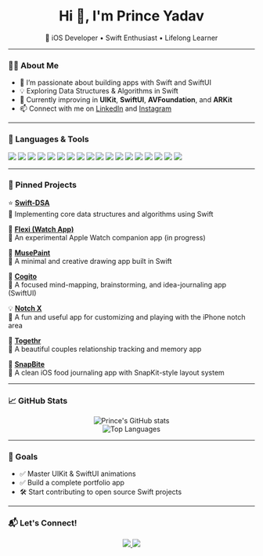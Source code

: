 <h1 align="center">Hi 👋, I'm Prince Yadav</h1>

<p align="center">
  📱 iOS Developer • Swift Enthusiast • Lifelong Learner
</p>

---

### 🧑‍💻 About Me

- 🚀 I’m passionate about building apps with Swift and SwiftUI  
- 💡 Exploring Data Structures & Algorithms in Swift  
- 🌱 Currently improving in **UIKit**, **SwiftUI**, **AVFoundation**, and **ARKit**  
- 📫 Connect with me on [LinkedIn](https://www.linkedin.com/in/prince-yadav0108ios) and [Instagram](https://www.instagram.com/prince_ya_01/)  

---

### 🔧 Languages & Tools

<p align="left">
  <!-- Core -->
  <img src="https://img.shields.io/badge/Swift-F05138?style=for-the-badge&logo=swift&logoColor=white" />
  <img src="https://img.shields.io/badge/Xcode-147EFB?style=for-the-badge&logo=Xcode&logoColor=white" />
  <img src="https://img.shields.io/badge/SwiftUI-000000?style=for-the-badge&logo=swift&logoColor=blue" />
  <img src="https://img.shields.io/badge/UIKit-000000?style=for-the-badge&logo=apple&logoColor=white" />
  
  <!-- iOS Frameworks -->
  <img src="https://img.shields.io/badge/AVFoundation-000000?style=for-the-badge&logo=apple&logoColor=white" />
  <img src="https://img.shields.io/badge/ARKit-000000?style=for-the-badge&logo=apple&logoColor=white" />
  <img src="https://img.shields.io/badge/CoreData-000000?style=for-the-badge&logo=apple&logoColor=white" />
  <img src="https://img.shields.io/badge/Combine-000000?style=for-the-badge&logo=apple&logoColor=white" />
  <img src="https://img.shields.io/badge/WidgetKit-000000?style=for-the-badge&logo=apple&logoColor=white" />

  <!-- Backend & APIs -->
  <img src="https://img.shields.io/badge/Vapor-0D96F6?style=for-the-badge&logo=vapor&logoColor=white" />
  <img src="https://img.shields.io/badge/GraphQL-E10098?style=for-the-badge&logo=graphql&logoColor=white" />
  <img src="https://img.shields.io/badge/REST%20API-6DB33F?style=for-the-badge&logo=json&logoColor=white" />

  <!-- Web & Tools -->
  <img src="https://img.shields.io/badge/Figma-F24E1E?style=for-the-badge&logo=figma&logoColor=white" />
  <img src="https://img.shields.io/badge/Git-F05032?style=for-the-badge&logo=git&logoColor=white" />
  <img src="https://img.shields.io/badge/HTML-E34F26?style=for-the-badge&logo=html5&logoColor=white" />
  <img src="https://img.shields.io/badge/CSS-1572B6?style=for-the-badge&logo=css3&logoColor=white" />
  <img src="https://img.shields.io/badge/JavaScript-F7DF1E?style=for-the-badge&logo=javascript&logoColor=black" />
  <img src="https://img.shields.io/badge/Node.js-339933?style=for-the-badge&logo=nodedotjs&logoColor=white" />
</p>

---

### 📌 Pinned Projects

⭐ **[Swift-DSA](https://github.com/prince-0408/Swift-DSA)**  
🔸 Implementing core data structures and algorithms using Swift

📱 **[Flexi (Watch App)](https://github.com/prince-0408/Flexi)**  
🔸 An experimental Apple Watch companion app (in progress)

🎨 **[MusePaint](https://github.com/prince-0408/MusePaint)**  
🔸 A minimal and creative drawing app built in Swift

🧠 **[Cogito](https://github.com/prince-0408/Cogito)**  
🔸 A focused mind-mapping, brainstorming, and idea-journaling app (SwiftUI)

💡 **[Notch X](https://github.com/prince-0408/NotchX)**  
🔸 A fun and useful app for customizing and playing with the iPhone notch area

💑 **[Togethr](https://github.com/prince-0408/Togethr)**  
🔸 A beautiful couples relationship tracking and memory app

🍔 **[SnapBite](https://github.com/prince-0408/SnapBite)**  
🔸 A clean iOS food journaling app with SnapKit-style layout system

---

### 📈 GitHub Stats

<p align="center">
  <img src="https://github-readme-stats.vercel.app/api?username=prince-0408&show_icons=true&theme=tokyonight" alt="Prince's GitHub stats" />
  <br />
  <img src="https://github-readme-stats.vercel.app/api/top-langs/?username=prince-0408&layout=compact&theme=tokyonight" alt="Top Languages" />
</p>

---

### 🎯 Goals

- ✅ Master UIKit & SwiftUI animations  
- ✅ Build a complete portfolio app  
- 🛠 Start contributing to open source Swift projects  

---

### 📬 Let's Connect!

<p align="center">
  <a href="https://www.linkedin.com/in/prince-yadav0108ios" target="_blank">
    <img src="https://img.shields.io/badge/LinkedIn-0077B5?style=for-the-badge&logo=linkedin&logoColor=white" />
  </a>
  <a href="https://www.instagram.com/prince_ya_01/" target="_blank">
    <img src="https://img.shields.io/badge/Instagram-E4405F?style=for-the-badge&logo=instagram&logoColor=white" />
  </a>
</p>
